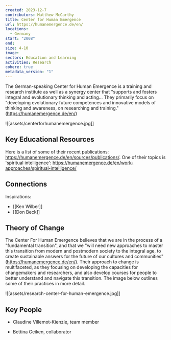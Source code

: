 ```yaml
---
created: 2023-12-7
contributors: Matthew McCarthy
title: Center for Human Emergence
url: https://humanemergence.de/en/
locations:
  - Germany
start: "2008"
end: 
size: 4-10
image: 
sectors: Education and Learning
activities: Research
cohere: true
metadata_version: "1"
---
```



The German-speaking Center for Human Emergence is a training and research institute as well as a synergy center that "supports and fosters integral and evolutionary thinking and acting... They primarily focus on "developing evolutionary future competences and innovative models of thinking and awareness, on researching and training."  (https://humanemergence.de/en/)

![[assets/centerforhumanemergence.jpg]]

## Key Educational Resources

Here is a list of some of their recent publications: https://humanemergence.de/en/sources/publications/. One of their topics is 'spiritual intelligence': https://humanemergence.de/en/work-approaches/spiritual-intelligence/

## Connections

Inspirations: 

- [[Ken Wilber]]
- [[Don Beck]]

## Theory of Change

The Center For Human Emergence believes that we are in the process of a "fundamental transition", and that we "will need new approaches to master this transition from modern and postmodern society to the integral age, to create sustainable answers for the future of our cultures and communities" (https://humanemergence.de/en/). Their approach to change is multifaceted, as they focusing on developing the capacities for changemakers and researchers, and also develop courses for people to better understand and navigate this transition. The image below outlines some of their practices in more detail. 

![[assets/research-center-for-human-emergence.jpg]]

## Key People

- Claudine Villemot-Kienzle, team member

- Bettina Geiken, collaborator 